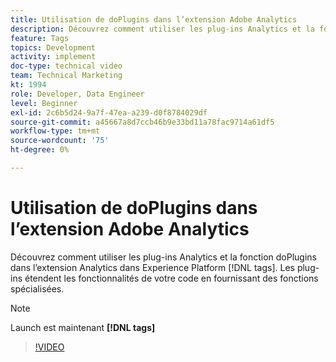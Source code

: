 ```yaml
---
title: Utilisation de doPlugins dans l’extension Adobe Analytics
description: Découvrez comment utiliser les plug-ins Analytics et la fonction doPlugins dans l’extension Analytics dans Experience Platform [!DNL tags]. Les plug-ins étendent les fonctionnalités de votre code en fournissant des fonctions spécialisées.
feature: Tags
topics: Development
activity: implement
doc-type: technical video
team: Technical Marketing
kt: 1994
role: Developer, Data Engineer
level: Beginner
exl-id: 2c6b5d24-9a7f-47ea-a239-d0f8784029df
source-git-commit: a45667a8d7ccb46b9e33bd11a78fac9714a61df5
workflow-type: tm+mt
source-wordcount: '75'
ht-degree: 0%

---
```


# Utilisation de doPlugins dans l’extension Adobe Analytics

Découvrez comment utiliser les plug-ins Analytics et la fonction doPlugins dans l’extension Analytics dans Experience Platform [!DNL tags]. Les plug-ins étendent les fonctionnalités de votre code en fournissant des fonctions spécialisées.

>[!NOTE]
>
> Launch est maintenant **[!DNL tags]**

>[!VIDEO](https://video.tv.adobe.com/v/25171?quality=12&learn=on)
